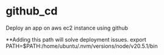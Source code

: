 # github_cd
Deploy an app on aws ec2 instance using github

**Adding this path will solve deployment issues.
export PATH=$PATH:/home/ubuntu/.nvm/versions/node/v20.5.1/bin


